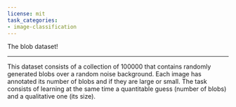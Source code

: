 ```yaml
---
license: mit
task_categories:
- image-classification
---
```


The blob dataset!

-----

This dataset consists of a collection of 100000 that contains randomly generated blobs over a random noise background. Each image has annotated its number of blobs and if they are large or small.
The task consists of learning at the same time a quantitable guess (number of blobs) and a qualitative one (its size).